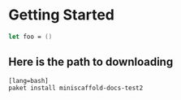 # Getting Started

```fsharp
let foo = ()
```

## Here is the path to downloading 

    [lang=bash]
    paket install miniscaffold-docs-test2


